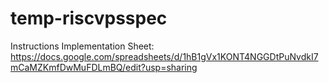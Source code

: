 # temp-riscvpsspec
Instructions Implementation Sheet: 
https://docs.google.com/spreadsheets/d/1hB1gVx1KONT4NGGDtPuNvdkI7mCaMZKmfDwMuFDLmBQ/edit?usp=sharing
